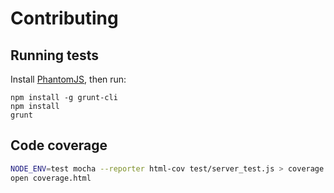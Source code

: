 # Contributing

## Running tests

Install [PhantomJS](http://phantomjs.org/), then run:

```
npm install -g grunt-cli
npm install
grunt
```

## Code coverage

```bash
NODE_ENV=test mocha --reporter html-cov test/server_test.js > coverage.html
open coverage.html
```
